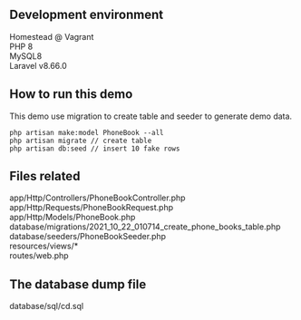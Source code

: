 ## Development environment
Homestead @ Vagrant <br />
PHP 8 <br />
MySQL8 <br />
Laravel v8.66.0 <br />

## How to run this demo
This demo use migration to create table and seeder to generate demo data. <br />
```
php artisan make:model PhoneBook --all
php artisan migrate // create table
php artisan db:seed // insert 10 fake rows
```

## Files related
app/Http/Controllers/PhoneBookController.php <br />
app/Http/Requests/PhoneBookRequest.php <br />
app/Http/Models/PhoneBook.php <br />
database/migrations/2021_10_22_010714_create_phone_books_table.php <br />
database/seeders/PhoneBookSeeder.php <br />
resources/views/* <br />
routes/web.php

## The database dump file
database/sql/cd.sql

